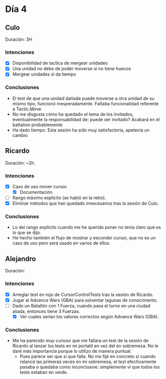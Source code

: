 ﻿# Día 4

## Culo

Duración: 3H

### Intenciones

- [X]  Disponibilidad de tactica de mergear unidades
  - [X]  Una unidad no debe de poder moverse si no tiene huecos
- [X]  Mergear unidades si da tiempo

### Conclusiones

- El test de que una unidad dañada puede moverse a otra unidad de su mismo tipo, funcionó inesperadamente. Faltaba funcionalidad referente a Tactic.Move
- No me disgusta cómo ha quedado el tema de los invitados, eventualmente la responsabilidad de: puede ser invitado? Acabará en el battalion probablemente
- Ha dado tiempo. Esta sesión ha sido muy satisfactoria, apetecía un cambio

## Ricardo

Duración: ~2h.

### Intenciones
- [x] Caso de uso mover cursor.
  - [x] Documentación.
- [ ] Rango máximo explícito (se habló en la retro).
- [x] Eliminar métodos que han quedado innecesarios tras la sesión de Culo.

### Conclusiones
- Lo del rango explícito cuando me he querido poner no tenía claro qué es lo que se dijo. 
- He hecho también el flujo de mostrar y esconder cursor, que no es un caso de uso pero será usado en varios de ellos.

## Alejandro

Duración:

### Intenciones

- [X] Arreglar test en rojo de CursorControlTests tras la sesión de Ricardo. 
- [X] Jugar al Advance Wars (GBA) para solventar lagunas de conocimiento.
- [ ] Dado un Batallón con 1 Fuerza, cuando pasa el turno en una ciudad aliada, entonces tiene 3 Fuerzas.
  - [X] Ver cuales serían los valores correctos según Advance Wars (GBA).

### Conclusiones

- Me ha parecido muy curioso que me fallara un test de la sesión de Ricardo al lanzar los tests en mi portatil en vez del en sobremesa. No le daré más importancia porque lo utilizo de manera puntual.
  - Pues parece ser que si que falla. No me fijé en concreto si cuando relancé las primeras veces en mi sobremesa, el test efectivamente pasaba o quedaba como inconclusive: simplemente ví que todos los tests estaban en verde.